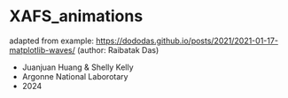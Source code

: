 # XAFS_animations

adapted from example: https://dododas.github.io/posts/2021/2021-01-17-matplotlib-waves/ (author: Raibatak Das)

- Juanjuan Huang & Shelly Kelly
- Argonne National Laborotary
- 2024
